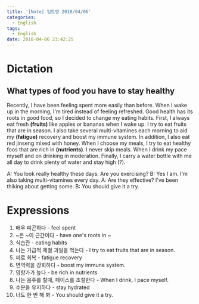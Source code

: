 ```yaml
---
title: '[Note] 입트영 2018/04/06'
categories:
  - English
tags:
  - English
date: 2018-04-06 23:42:25
---
```


# Dictation
## What types of food you have to stay healthy

Recently, I have been feeling spent more easily than before. When I wake up in the morning, I'm tired instead of feeling refreshed. Good health has its roots in good food, so I decided to change my eating habits. First, I always eat fresh **(fruits)** like apples or bananas when I wake up. I try to eat fruits that are in season. I also take several multi-vitamines each morning to aid my **(fatigue)** recovery and boost my immune system. In addition, I also eat red jinseng mixed with honey. When I choose my meals, I try to eat healthy foos that are rich in **(nutrients)**. I never skip meals. When I drink my pace myself and on drinking in moderation. Finally, I carry a water bottle with me all day to drink plenty of water and stay high (?).

A: You look really healthy these days. Are you exercising?
B: Yes I am. I'm also taking multi-vitamines every day.
A: Are they effective? I've been thiking about getting some.
B: You should give it a try.

# Expressions

1. 매우 피곤하다 - feel spent
1. ~은 ~이 근간이다 - have one's roots in ~
1. 식습관 - eating habits
1. 나는 가급적 제철 과일을 먹는다 - I try to eat fruits that are in season.
1. 피로 회복 - fatigue recovery
1. 면역력을 강회하다 - boost my immune system.
1. 영향가가 높다 - be rich in nutrients
1. 나는 음주를 할때, 페이스를 조절한다 - When I drink, I pace myself.
1. 수분을 유지하다 - stay hydrated
1. 너도 한 번 해 봐 - You should give it a try.